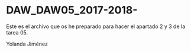 # DAW_DAW05_2017-2018-
Este es el archivo que os he preparado para hacer el apartado 2 y 3 de la tarea 05.

Yolanda Jiménez
